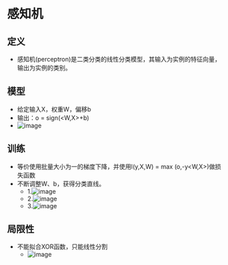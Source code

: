 # 感知机
## 定义
- 感知机(perceptron)是二类分类的线性分类模型，其输入为实例的特征向量，输出为实例的类别。

## 模型
- 给定输入X，权重W，偏移b
- 输出：o = sign(<W,X>+b)
- ![image](https://user-images.githubusercontent.com/109637491/217549213-f151e143-e536-45c7-8fbe-839f11f0b20e.png)


## 训练
- 等价使用批量大小为一的梯度下降，并使用l(y,X,W) = max (o,-y<W,X>)做损失函数
- 不断调整W、b，获得分类直线。
  - 1.![image](https://user-images.githubusercontent.com/109637491/217551691-78370aad-c645-41ca-9314-773a0d4e4cab.png)
  - 2.![image](https://user-images.githubusercontent.com/109637491/217551754-602bee47-a719-48f9-a73a-a36a091adf70.png)
  - 3.![image](https://user-images.githubusercontent.com/109637491/217551800-2b745229-0194-41e9-a363-a5d55f42c25f.png)

## 局限性
- 不能拟合XOR函数，只能线性分割
  - ![image](https://user-images.githubusercontent.com/109637491/217554085-f736e348-2149-4e70-aafa-f67b2989b5cb.png)
